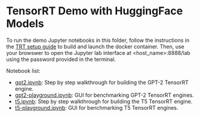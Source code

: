 # TensorRT Demo with HuggingFace Models

To run the demo Jupyter notebooks in this folder, follow the instructions in the [TRT setup guide](../../../README.md) to build and launch the docker container. Then, use your browswer to open the Jupyter lab interface at <host_name>:8888/lab using the password provided in the terminal.


Notebook list:

- [gpt2.ipynb](gpt2.ipynb): Step by step walkthrough for building the GPT-2 TensorRT engine.
- [gpt2-playground.ipynb](gpt2-playground.ipynb): GUI for benchmarking GPT-2 TensorRT engines.
- [t5.ipynb](t5.ipynb): Step by step walkthrough for building the T5 TensorRT engine.
- [t5-playground.ipynb](t5-playground.ipynb): GUI for benchmarking T5 TensorRT engines.